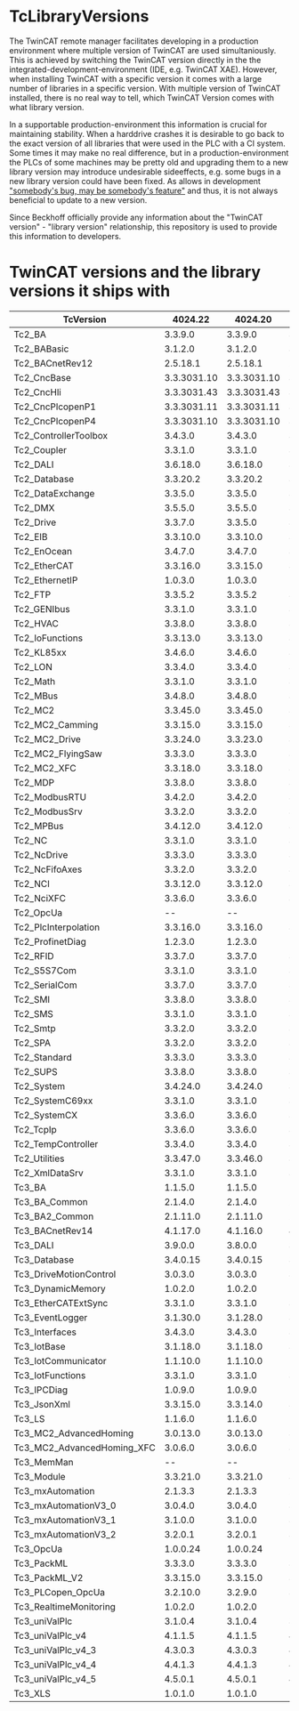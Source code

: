 # TcLibraryVersions

The TwinCAT remote manager facilitates developing in a production environment where multiple version of TwinCAT are used simultaniously. This is achieved by switching the TwinCAT version directly in the the integrated-development-environment (IDE, e.g. TwinCAT XAE).
However, when installing TwinCAT with a specific version it comes with a large number of libraries in a specific version. With multiple version of TwinCAT installed, there is no real way to tell, which TwinCAT Version comes with what library version.

In a supportable production-environment this information is crucial for maintaining stability. When a harddrive crashes it is desirable to go back to the exact version of all libraries that were used in the PLC with a CI system. Some times it may make no real difference, but in a production-environment the PLCs of some machines may be pretty old and upgrading them to a new library version may introduce undesirable sideeffects, e.g. some bugs in a new library version could have been fixed. As allows in development ["somebody's bug, may be somebody's feature"](https://xkcd.com/1172/) and thus, it is not always beneficial to update to a new version.

Since Beckhoff officially provide any information about the "TwinCAT version" - "library version" relationship, this repository is used to provide this information to developers.

# TwinCAT versions and the library versions it ships with

|TcVersion|4024.22|4024.20|4024.17|4024.12|4022.29|4020.39|
|---|---|---|---|---|---|---|
|Tc2_BA|3.3.9.0|3.3.9.0|3.3.9.0|3.3.9.0|3.1.12.0|3.1.3.0|
|Tc2_BABasic|3.1.2.0|3.1.2.0|3.1.2.0|3.1.2.0|3.1.1.0|3.1.0.0|
|Tc2_BACnetRev12|2.5.18.1|2.5.18.1|2.5.18.1|2.5.18.1|2.5.6.0|2.4.3.0|
|Tc2_CncBase|3.3.3031.10|3.3.3031.10|3.3.3031.10|3.3.3031.10|3.3.3031.9|3.3.3031.2|
|Tc2_CncHli|3.3.3031.43|3.3.3031.43|3.3.3031.42|3.3.3031.41|3.3.3031.30|3.3.3031.10|
|Tc2_CncPlcopenP1|3.3.3031.11|3.3.3031.11|3.3.3031.11|3.3.3031.11|3.3.3031.8|3.3.3031.3|
|Tc2_CncPlcopenP4|3.3.3031.10|3.3.3031.10|3.3.3031.10|3.3.3031.10|3.3.3031.9|3.3.3031.1|
|Tc2_ControllerToolbox|3.4.3.0|3.4.3.0|3.4.3.0|3.4.3.0|3.4.1.4|3.4.1.4|
|Tc2_Coupler|3.3.1.0|3.3.1.0|3.3.1.0|3.3.1.0|3.3.1.0|3.3.1.0|
|Tc2_DALI|3.6.18.0|3.6.18.0|3.6.18.0|3.6.18.0|3.6.11.0|3.4.3.0|
|Tc2_Database|3.3.20.2|3.3.20.2|3.3.20.2|3.3.20.2|3.3.20.2|3.3.20.2|
|Tc2_DataExchange|3.3.5.0|3.3.5.0|3.3.5.0|3.3.5.0|3.3.2.0|3.3.2.0|
|Tc2_DMX|3.5.5.0|3.5.5.0|3.5.5.0|3.5.5.0|3.5.5.0|3.5.4.0|
|Tc2_Drive|3.3.7.0|3.3.5.0|3.3.5.0|3.3.5.0|3.3.4.0|3.3.4.0|
|Tc2_EIB|3.3.10.0|3.3.10.0|3.3.10.0|3.3.10.0|3.3.9.0|3.3.5.0|
|Tc2_EnOcean|3.4.7.0|3.4.7.0|3.4.7.0|3.4.6.0|3.4.6.0|3.4.6.0|
|Tc2_EtherCAT|3.3.16.0|3.3.15.0|3.3.15.0|3.3.15.0|3.3.12.0|3.3.10.0|
|Tc2_EthernetIP|1.0.3.0|1.0.3.0|1.0.3.0|1.0.2.0|1.0.2.0|1.0.1.0|
|Tc2_FTP|3.3.5.2|3.3.5.2|3.3.5.2|3.3.5.2|3.3.5.2|3.3.5.2|
|Tc2_GENIbus|3.3.1.0|3.3.1.0|3.3.1.0|3.3.1.0|3.3.1.0|3.3.0.0|
|Tc2_HVAC|3.3.8.0|3.3.8.0|3.3.8.0|3.3.8.0|--|--|
|Tc2_IoFunctions|3.3.13.0|3.3.13.0|3.3.13.0|3.3.13.0|3.3.10.0|3.3.10.0|
|Tc2_KL85xx|3.4.6.0|3.4.6.0|3.4.6.0|3.4.6.0|3.4.6.0|3.3.4.0|
|Tc2_LON|3.3.4.0|3.3.4.0|3.3.4.0|3.3.4.0|3.3.4.0|3.3.4.0|
|Tc2_Math|3.3.1.0|3.3.1.0|3.3.1.0|3.3.1.0|3.3.0.0|3.3.0.0|
|Tc2_MBus|3.4.8.0|3.4.8.0|3.4.8.0|3.4.8.0|3.4.7.0|3.4.6.0|
|Tc2_MC2|3.3.45.0|3.3.45.0|3.3.45.0|3.3.42.0|3.3.29.0|3.3.18.0|
|Tc2_MC2_Camming|3.3.15.0|3.3.15.0|3.3.15.0|3.3.11.0|3.3.7.0|3.3.4.0|
|Tc2_MC2_Drive|3.3.24.0|3.3.23.0|3.3.23.0|3.3.22.0|3.3.15.0|3.3.9.0|
|Tc2_MC2_FlyingSaw|3.3.3.0|3.3.3.0|3.3.3.0|3.3.1.0|3.3.1.0|3.3.0.0|
|Tc2_MC2_XFC|3.3.18.0|3.3.18.0|3.3.18.0|3.3.17.0|3.3.17.0|3.3.13.0|
|Tc2_MDP|3.3.8.0|3.3.8.0|3.3.8.0|3.3.7.0|3.3.6.0|3.3.5.0|
|Tc2_ModbusRTU|3.4.2.0|3.4.2.0|3.4.2.0|3.4.2.0|3.4.2.0|3.4.2.0|
|Tc2_ModbusSrv|3.3.2.0|3.3.2.0|3.3.2.0|3.3.2.0|3.3.1.0|3.3.1.0|
|Tc2_MPBus|3.4.12.0|3.4.12.0|3.4.12.0|3.4.12.0|3.4.11.0|3.4.7.0|
|Tc2_NC|3.3.1.0|3.3.1.0|3.3.1.0|3.3.1.0|3.3.1.0|3.3.0.0|
|Tc2_NcDrive|3.3.3.0|3.3.3.0|3.3.3.0|3.3.3.0|3.3.2.0|3.3.2.0|
|Tc2_NcFifoAxes|3.3.2.0|3.3.2.0|3.3.2.0|3.3.2.0|3.3.1.0|3.3.1.0|
|Tc2_NCI|3.3.12.0|3.3.12.0|3.3.12.0|3.3.12.0|3.3.12.0|3.3.8.0|
|Tc2_NciXFC|3.3.6.0|3.3.6.0|3.3.6.0|3.3.5.0|3.3.5.0|3.3.3.0|
|Tc2_OpcUa|--|--|--|--|--|3.3.2.0|
|Tc2_PlcInterpolation|3.3.16.0|3.3.16.0|3.3.16.0|3.3.16.0|3.3.15.0|3.3.14.0|
|Tc2_ProfinetDiag|1.2.3.0|1.2.3.0|1.2.3.0|1.2.3.0|1.2.2.0|1.2.2.0|
|Tc2_RFID|3.3.7.0|3.3.7.0|3.3.7.0|3.3.7.0|3.3.6.0|3.3.4.0|
|Tc2_S5S7Com|3.3.1.0|3.3.1.0|3.3.1.0|3.3.1.0|3.3.0.0|3.3.0.0|
|Tc2_SerialCom|3.3.7.0|3.3.7.0|3.3.7.0|3.3.7.0|3.3.6.0|3.3.6.0|
|Tc2_SMI|3.3.8.0|3.3.8.0|3.3.8.0|3.3.8.0|3.3.7.0|3.3.7.0|
|Tc2_SMS|3.3.1.0|3.3.1.0|3.3.1.0|3.3.1.0|3.3.0.0|3.3.0.0|
|Tc2_Smtp|3.3.2.0|3.3.2.0|3.3.2.0|3.3.2.0|3.3.2.0|3.3.1.0|
|Tc2_SPA|3.3.2.0|3.3.2.0|3.3.2.0|3.3.2.0|3.3.0.0|3.3.0.0|
|Tc2_Standard|3.3.3.0|3.3.3.0|3.3.3.0|3.3.3.0|3.3.2.0|3.3.2.0|
|Tc2_SUPS|3.3.8.0|3.3.8.0|3.3.8.0|3.3.8.0|3.3.6.0|3.3.5.0|
|Tc2_System|3.4.24.0|3.4.24.0|3.4.24.0|3.4.24.0|3.4.21.0|3.4.17.0|
|Tc2_SystemC69xx|3.3.1.0|3.3.1.0|3.3.1.0|3.3.1.0|3.3.0.0|3.3.0.0|
|Tc2_SystemCX|3.3.6.0|3.3.6.0|3.3.6.0|3.3.6.0|3.3.5.0|3.3.4.0|
|Tc2_TcpIp|3.3.6.0|3.3.6.0|3.3.6.0|3.3.6.0|3.3.6.0|3.3.3.0|
|Tc2_TempController|3.3.4.0|3.3.4.0|3.3.4.0|3.3.4.0|3.3.4.0|3.3.3.0|
|Tc2_Utilities|3.3.47.0|3.3.46.0|3.3.42.0|3.3.41.0|3.3.35.0|3.3.22.0|
|Tc2_XmlDataSrv|3.3.1.0|3.3.1.0|3.3.1.0|3.3.1.0|3.3.0.0|3.3.0.0|
|Tc3_BA|1.1.5.0|1.1.5.0|1.1.5.0|1.1.5.0|1.1.1.0|--|
|Tc3_BA_Common|2.1.4.0|2.1.4.0|2.1.4.0|2.1.4.0|1.0.5.0|--|
|Tc3_BA2_Common|2.1.11.0|2.1.11.0|2.1.9.0|2.1.3.23|--|--|
|Tc3_BACnetRev14|4.1.17.0|4.1.16.0|4.1.9.0|4.0.22.12|--|--|
|Tc3_DALI|3.9.0.0|3.8.0.0|3.6.2.0|3.5.0.0|3.1.4.0|--|
|Tc3_Database|3.4.0.15|3.4.0.15|3.4.0.15|3.4.0.15|3.3.0.21|3.3.0.14|
|Tc3_DriveMotionControl|3.0.3.0|3.0.3.0|3.0.3.0|3.0.3.0|--|--|
|Tc3_DynamicMemory|1.0.2.0|1.0.2.0|1.0.2.0|1.0.2.0|--|--|
|Tc3_EtherCATExtSync|3.3.1.0|3.3.1.0|3.3.1.0|3.3.1.0|3.3.0.0|3.3.0.0|
|Tc3_EventLogger|3.1.30.0|3.1.28.0|3.1.28.0|3.1.24.0|3.1.19.0|3.0.3.0|
|Tc3_Interfaces|3.4.3.0|3.4.3.0|3.4.3.0|3.4.3.0|3.4.3.0|3.4.2.0|
|Tc3_IotBase|3.1.18.0|3.1.18.0|3.1.18.0|3.1.18.0|3.1.7.0|--|
|Tc3_IotCommunicator|1.1.10.0|1.1.10.0|1.1.10.0|1.0.7.0|1.0.7.0|--|
|Tc3_IotFunctions|3.3.1.0|3.3.1.0|3.3.1.0|3.3.1.0|3.3.1.0|--|
|Tc3_IPCDiag|1.0.9.0|1.0.9.0|1.0.8.0|1.0.5.0|--|--|
|Tc3_JsonXml|3.3.15.0|3.3.14.0|3.3.14.0|3.3.14.0|3.3.4.0|--|
|Tc3_LS|1.1.6.0|1.1.6.0|1.1.6.0|1.1.5.0|--|--|
|Tc3_MC2_AdvancedHoming|3.0.13.0|3.0.13.0|3.0.13.0|3.0.13.0|3.0.10.0|3.0.5.0|
|Tc3_MC2_AdvancedHoming_XFC|3.0.6.0|3.0.6.0|3.0.6.0|3.0.4.0|3.0.4.0|3.0.3.0|
|Tc3_MemMan|--|--|--|--|--|3.3.1.0|
|Tc3_Module|3.3.21.0|3.3.21.0|3.3.21.0|3.3.21.0|3.3.20.0|3.3.16.0|
|Tc3_mxAutomation|2.1.3.3|2.1.3.3|2.1.3.3|2.1.3.3|2.1.3.3|2.1.3.2|
|Tc3_mxAutomationV3_0|3.0.4.0|3.0.4.0|3.0.4.0|3.0.4.0|3.0.2.0|--|
|Tc3_mxAutomationV3_1|3.1.0.0|3.1.0.0|3.1.0.0|3.1.0.0|--|--|
|Tc3_mxAutomationV3_2|3.2.0.1|3.2.0.1|3.2.0.1|--|--|--|
|Tc3_OpcUa|1.0.0.24|1.0.0.24|1.0.0.24|--|--|--|
|Tc3_PackML|3.3.3.0|3.3.3.0|3.3.3.0|3.3.3.0|3.3.3.0|3.3.3.0|
|Tc3_PackML_V2|3.3.15.0|3.3.15.0|3.3.15.0|3.3.14.0|3.3.11.0|3.3.8.0|
|Tc3_PLCopen_OpcUa|3.2.10.0|3.2.9.0|3.2.9.0|3.2.9.0|3.1.7.0|3.1.6.0|
|Tc3_RealtimeMonitoring|1.0.2.0|1.0.2.0|1.0.2.0|1.0.2.0|--|--|
|Tc3_uniValPlc|3.1.0.4|3.1.0.4|3.1.0.4|3.1.0.2|3.1.0.0|2.3.0.2|
|Tc3_uniValPlc_v4|4.1.1.5|4.1.1.5|4.1.1.5|4.1.1.3|4.1.1.1|--|
|Tc3_uniValPlc_v4_3|4.3.0.3|4.3.0.3|4.3.0.3|4.3.0.1|--|--|
|Tc3_uniValPlc_v4_4|4.4.1.3|4.4.1.3|4.4.1.3|4.4.1.0|--|--|
|Tc3_uniValPlc_v4_5|4.5.0.1|4.5.0.1|4.5.0.1|--|--|--|
|Tc3_XLS|1.0.1.0|1.0.1.0|1.0.1.0|--|--|--|
